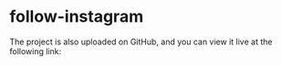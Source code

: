 # follow-instagram
 The project is also uploaded on GitHub, and you can view it live at the following link:

